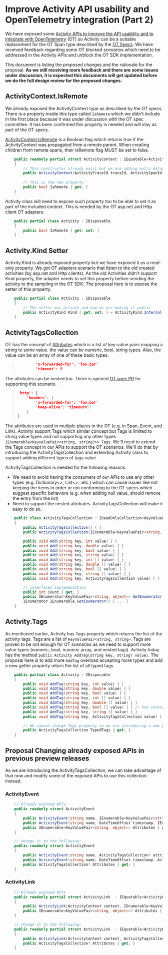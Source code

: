 # Improve Activity API usability and OpenTelemetry integration (Part 2)

We have exposed some [Activity APIs to improve the API usability and to integrate with OpenTelemetry](https://github.com/dotnet/designs/pull/98) (OT) so Activity can be a suitable replacement for the OT Span type described by the [OT Specs](https://github.com/open-telemetry/opentelemetry-specification/blob/master/specification/trace/api.md#span). We have received feedback regarding some OT blocked scenarios which need to be addressed in the Activity APIs and unblock the OT SDK implementation.

This document is listing the proposed changes and the rationale for the proposal. **As we still receiving more feedback and there are some issues under discussion, it is expected this documents will get updated before we do the full design review for the proposed changes.**

## ActivityContext.IsRemote

We already exposed the ActivityContext type as described by the OT specs. There is a property inside this type called `IsRemote` which we didn't include in the first place because it was under discussion with the OT spec committee. It has been confirmed this property is needed and will stay as part of the OT specs.

[ActivityContext.IsRemote](https://github.com/open-telemetry/opentelemetry-specification/blob/master/specification/trace/api.md#spancontext) is a Boolean flag which returns true if the ActivityContext was propagated from a remote parent. When creating children from remote spans, their IsRemote flag MUST be set to false.

```c#
    public readonly partial struct ActivityContext : IEquatable<ActivityContext>
    {
        // This constructor already exist but we are adding extra defaulted parameter for isRemote.
        public ActivityContext(ActivityTraceId traceId, ActivitySpanId spanId, ActivityTraceFlags traceFlags, string? traceState = null, isRomte = false) {...}
    
        // This is the new property 
        public bool IsRemote { get; }
    }
```

Activity class will need to expose such property too to be able to set it as part of the included context. This is needed by the OT asp.net and Http client OT adapters.

```c#
    public partial class Activity : IDisposable
    {
        public bool IsRemote { get; set; }
    }
```

## Activity.Kind Setter

Activity.Kind is already exposed property but we have exposed it as a read-only property. We got OT adapters scenario that listen to the old created activities (by asp.net and Http clients). As the old Activities didn't support Kind property, the adapter needs to set this property before sending the activity to the sampling in the OT SDK. The proposal here is to expose the setter of this property.

```c#
    public partial class Activity : IDisposable
    {
        // The setter was private and now we are making it public
        public ActivityKind Kind { get; set; } = ActivityKind.Internal;
    }
```

## ActivityTagsCollection

OT has the concept of [Attributes](https://github.com/open-telemetry/opentelemetry-specification/blob/master/specification/trace/api.md#set-attributes) which is a list of key-value pairs mapping a string to some value. the value can be numeric, bool, string types. Also, the value can be an array of one of these basic types. 

> ```json
>         'x-forwarded-for': 'foo.bar'
>         'timeout': 5
> ```

The attributes can be nested too. There is opened [OT spec PR](https://github.com/open-telemetry/opentelemetry-specification/pull/596) for supporting this scenario.

> ```json
> 'http': {
>     'headers': [
>         'x-forwarded-for': 'foo.bar'
>         'keep-alive': 'timeout=5'
>     ]
> }
> ```

The attributes are used in multiple places in the OT (e.g. in Span, Event, and Link). Activity support Tags which similar concept but Tags is limited to string value types and not supporting any other types `IEnumerable<KeyValuePair<string, string?>> Tags`.  We'll need to extend the Tags concept in our APIs to support the OT scenarios. We'll do that by introducing the ActivityTagsCollection and extending Activity class to support adding different types of tags value.

ActivityTagsCollection is needed for the following reasons:

- We need to avoid having the consumers of our APIs to use any other types (e.g. Dictionary<>, List<>...etc.) which can cause issues like not keeping the items in order or not conforming to the OT specs which suggest specific behaviors (e.g. when adding null value, should remove the entry from the list) 
- Need to support the nested attributes. ActivityTagsCollection will make it easy to do so.

```c#
    public class ActivityTagsCollection : IReadOnlyCollection<KeyValuePair<string, object>>
    {
        public ActivityTagsCollection() { }
        public ActivityTagsCollection(IEnumerable<KeyValuePair<string, object>>) { }

        public void Add(string key, int value) { }
        public void Add(string key, double value) { }
        public void Add(string key, bool value) { }
        public void Add(string key, string value) { }
        public void Add(string key, int [] value) { }
        public void Add(string key, double [] value) { }
        public void Add(string key, bool [] value) { }
        public void Add(string key, string [] value) { }
        public void Add(string key, ActivityTagsCollection value) { }

        // interfaces implementation
        public int Count { get; }
        public IEnumerator<KeyValuePair<string, object>> GetEnumerator() { ... }
        IEnumerator IEnumerable.GetEnumerator() { ... }
    }
```

## Activity.Tags

As mentioned earlier, Activity has Tags property which returns the list of the activity tags. Tags are a list of `KeyValuePair<string, string>`. Tags are proven to be not enough for OT scenarios as we need to support more value types (numeric, bool, numeric array, and nested tags). Activity today has the method `public Activity AddTag(string key, string? value)`. The proposal here is to add more `AddTag` overload accepting more types and add a new getter property return the list of all typed tags. 

```C#
    public partial class Activity : IDisposable
    {
        public void AddTag(string key, int value) { }
        public void AddTag(string key, double value) { }
        public void AddTag(string key, bool value) { }
        public void AddTag(string key, int [] value) { }
        public void AddTag(string key, double [] value) { }
        public void AddTag(string key, bool [] value) { } // how interesting this one?
        public void AddTag(string key, string [] value) { }
        public void AddTag(string key, ActivityTagsCollection value) { }

        // We cannot change Tags property so we are introducing a new property with a new name
        public ActivityTagsCollection TypedTags { get; }
    }
```

## Proposal Changing already exposed APIs in previous preview releases

As we are introducing the ActivityTagsCollection, we can take advantage of that now and modify some of the exposed APIs to use this collection instead. 

### ActivityEvent

```C#
    // Already exposed APIs
    public readonly struct ActivityEvent
    {
        public ActivityEvent(string name, IEnumerable<KeyValuePair<string, object>>? attributes)
        public ActivityEvent(string name, DateTimeOffset timestamp, IEnumerable<KeyValuePair<string, object>>? attributes)
        public IEnumerable<KeyValuePair<string, object>> Attributes { get; }
    }

    // change it to the following:
    public readonly struct ActivityEvent
    {
        public ActivityEvent(string name, ActivityTagsCollection? attributes)
        public ActivityEvent(string name, DateTimeOffset timestamp, ActivityTagsCollection? attributes)
        public ActivityTagsCollection? Attributes { get; }
    }
```

### ActivityLink

```C#
    // Already exposed APIs
    public readonly partial struct ActivityLink  : IEquatable<ActivityLink>
    {
        public ActivityLink(ActivityContext context, IEnumerable<KeyValuePair<string, object>>? attributes)
        public IEnumerable<KeyValuePair<string, object>>? Attributes { get; }
    }

    // change it to the following:
    public readonly partial struct ActivityLink  : IEquatable<ActivityLink>
    {
        public ActivityLink(ActivityContext context, ActivityTagsCollection? attributes)
        public ActivityTagsCollection? Attributes { get; }
    }
```